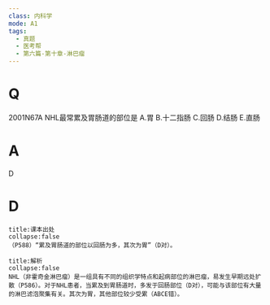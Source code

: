 ```yaml
---
class: 内科学
mode: A1
tags:
  - 真题
  - 医考帮
  - 第六篇-第十章-淋巴瘤
---
```


# Q
2001N67A NHL最常累及胃肠道的部位是
A.胃
B.十二指肠
C.回肠
D.结肠
E.直肠

# A
D
# D
```ad-note
title:课本出处
collapse:false
（P588）“累及胃肠道的部位以回肠为多，其次为胃”（D对）。
```

```ad-summary
title:解析
collapse:false
NHL（非霍奇金淋巴瘤）是一组具有不同的组织学特点和起病部位的淋巴瘤，易发生早期远处扩散（P586）。对于NHL患者，当累及到胃肠道时，多发于回肠部位（D对），可能与该部位有大量的淋巴滤泡聚集有关。其次为胃，其他部位较少受累（ABCE错）。
```

